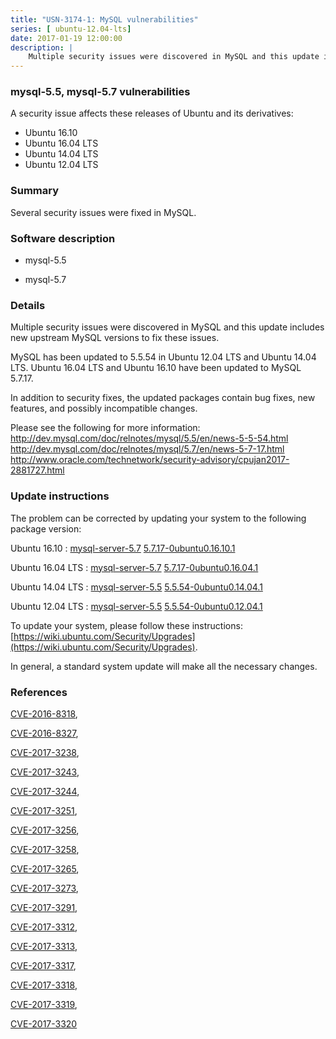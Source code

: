 ```yaml
---
title: "USN-3174-1: MySQL vulnerabilities"
series: [ ubuntu-12.04-lts]
date: 2017-01-19 12:00:00
description: |
    Multiple security issues were discovered in MySQL and this update includes new upstream MySQL versions to fix these issues.
--- 
```

 
### mysql-5.5, mysql-5.7 vulnerabilities

A security issue affects these releases of Ubuntu and its derivatives:

* Ubuntu 16.10
* Ubuntu 16.04 LTS
* Ubuntu 14.04 LTS
* Ubuntu 12.04 LTS

### Summary

Several security issues were fixed in MySQL. 

### Software description

* mysql-5.5 

* mysql-5.7 

### Details

Multiple security issues were discovered in MySQL and this update includes new upstream MySQL versions to fix these issues.

MySQL has been updated to 5.5.54 in Ubuntu 12.04 LTS and Ubuntu 14.04 LTS. Ubuntu 16.04 LTS and Ubuntu 16.10 have been updated to MySQL 5.7.17.

In addition to security fixes, the updated packages contain bug fixes, new features, and possibly incompatible changes.

Please see the following for more information: http://dev.mysql.com/doc/relnotes/mysql/5.5/en/news-5-5-54.html http://dev.mysql.com/doc/relnotes/mysql/5.7/en/news-5-7-17.html http://www.oracle.com/technetwork/security-advisory/cpujan2017-2881727.html 

### Update instructions

The problem can be corrected by updating your system to the following package version:

Ubuntu 16.10
 : [mysql-server-5.7](https://launchpad.net/ubuntu/+source/mysql-5.7) <span> [5.7.17-0ubuntu0.16.10.1](https://launchpad.net/ubuntu/+source/mysql-5.7/5.7.17-0ubuntu0.16.10.1) </span> 

Ubuntu 16.04 LTS
 : [mysql-server-5.7](https://launchpad.net/ubuntu/+source/mysql-5.7) <span> [5.7.17-0ubuntu0.16.04.1](https://launchpad.net/ubuntu/+source/mysql-5.7/5.7.17-0ubuntu0.16.04.1) </span> 

Ubuntu 14.04 LTS
 : [mysql-server-5.5](https://launchpad.net/ubuntu/+source/mysql-5.5) <span> [5.5.54-0ubuntu0.14.04.1](https://launchpad.net/ubuntu/+source/mysql-5.5/5.5.54-0ubuntu0.14.04.1) </span> 

Ubuntu 12.04 LTS
 : [mysql-server-5.5](https://launchpad.net/ubuntu/+source/mysql-5.5) <span> [5.5.54-0ubuntu0.12.04.1](https://launchpad.net/ubuntu/+source/mysql-5.5/5.5.54-0ubuntu0.12.04.1) </span> 

To update your system, please follow these instructions: [https://wiki.ubuntu.com/Security/Upgrades](https://wiki.ubuntu.com/Security/Upgrades).

In general, a standard system update will make all the necessary changes. 

### References

 [CVE-2016-8318](http://people.ubuntu.com/~ubuntu-security/cve/CVE-2016-8318), 

 [CVE-2016-8327](http://people.ubuntu.com/~ubuntu-security/cve/CVE-2016-8327), 

 [CVE-2017-3238](http://people.ubuntu.com/~ubuntu-security/cve/CVE-2017-3238), 

 [CVE-2017-3243](http://people.ubuntu.com/~ubuntu-security/cve/CVE-2017-3243), 

 [CVE-2017-3244](http://people.ubuntu.com/~ubuntu-security/cve/CVE-2017-3244), 

 [CVE-2017-3251](http://people.ubuntu.com/~ubuntu-security/cve/CVE-2017-3251), 

 [CVE-2017-3256](http://people.ubuntu.com/~ubuntu-security/cve/CVE-2017-3256), 

 [CVE-2017-3258](http://people.ubuntu.com/~ubuntu-security/cve/CVE-2017-3258), 

 [CVE-2017-3265](http://people.ubuntu.com/~ubuntu-security/cve/CVE-2017-3265), 

 [CVE-2017-3273](http://people.ubuntu.com/~ubuntu-security/cve/CVE-2017-3273), 

 [CVE-2017-3291](http://people.ubuntu.com/~ubuntu-security/cve/CVE-2017-3291), 

 [CVE-2017-3312](http://people.ubuntu.com/~ubuntu-security/cve/CVE-2017-3312), 

 [CVE-2017-3313](http://people.ubuntu.com/~ubuntu-security/cve/CVE-2017-3313), 

 [CVE-2017-3317](http://people.ubuntu.com/~ubuntu-security/cve/CVE-2017-3317), 

 [CVE-2017-3318](http://people.ubuntu.com/~ubuntu-security/cve/CVE-2017-3318), 

 [CVE-2017-3319](http://people.ubuntu.com/~ubuntu-security/cve/CVE-2017-3319), 

 [CVE-2017-3320](http://people.ubuntu.com/~ubuntu-security/cve/CVE-2017-3320)
 
